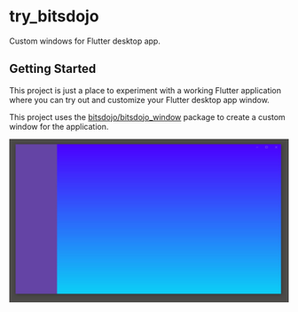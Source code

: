 # try_bitsdojo

Custom windows for Flutter desktop app.

## Getting Started

This project is just a place to experiment with a working Flutter application where you can try out and customize your Flutter desktop app window.

This project uses the [bitsdojo/bitsdojo_window](https://github.com/bitsdojo/bitsdojo_window)
 package to create a custom window for the application.

![image](assets/bitsdojo_window_thumb.jpg)
